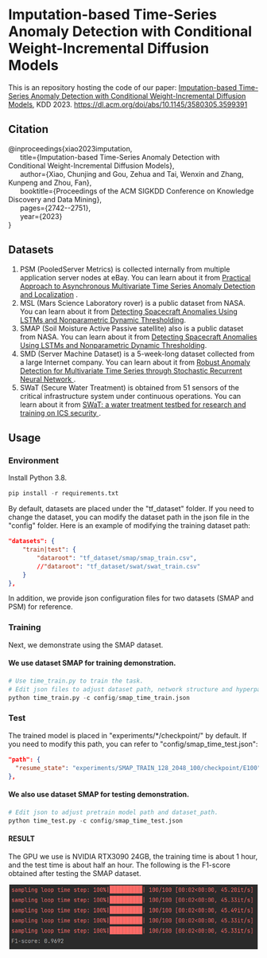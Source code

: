 # Imputation-based Time-Series Anomaly Detection with Conditional Weight-Incremental Diffusion Models

This is an repository hosting the code of our paper:  [Imputation-based Time-Series Anomaly Detection with Conditional Weight-Incremental Diffusion Models](https://github.com/ChunjingXiao/DiffAD/blob/main/KDD_23_DiffAD.pdf), KDD 2023. https://dl.acm.org/doi/abs/10.1145/3580305.3599391

## Citation

@inproceedings{xiao2023imputation,  
&nbsp;&nbsp;&nbsp;&nbsp;&nbsp; title={Imputation-based Time-Series Anomaly Detection with Conditional Weight-Incremental Diffusion Models},  
&nbsp;&nbsp;&nbsp;&nbsp;&nbsp; author={Xiao, Chunjing and Gou, Zehua and Tai, Wenxin and Zhang, Kunpeng and Zhou, Fan},  
&nbsp;&nbsp;&nbsp;&nbsp;&nbsp; booktitle={Proceedings of the ACM SIGKDD Conference on Knowledge Discovery and Data Mining},  
&nbsp;&nbsp;&nbsp;&nbsp;&nbsp; pages={2742--2751},  
&nbsp;&nbsp;&nbsp;&nbsp;&nbsp; year={2023}  
}

## Datasets

1. PSM (PooledServer Metrics) is collected internally from multiple application server nodes at eBay.
   You can learn about it
   from [Practical Approach to Asynchronous Multivariate Time Series Anomaly Detection and Localization](https://dl.acm.org/doi/abs/10.1145/3447548.3467174)
   .
2. MSL (Mars Science Laboratory rover) is a public dataset from NASA. You can learn about it 
   from [Detecting Spacecraft Anomalies Using LSTMs and Nonparametric Dynamic Thresholding](https://arxiv.org/pdf/1802.04431.pdf).
3. SMAP (Soil Moisture Active Passive satellite) also is a public dataset from NASA. You can learn about it
   from [Detecting Spacecraft Anomalies Using LSTMs and Nonparametric Dynamic Thresholding](https://arxiv.org/pdf/1802.04431.pdf).
4. SMD (Server Machine Dataset) is a 5-week-long dataset collected from a large Internet company. You can learn about it
   from [Robust Anomaly Detection for Multivariate Time Series through Stochastic Recurrent Neural Network
   ](https://netman.aiops.org/wp-content/uploads/2019/08/OmniAnomaly_camera-ready.pdf).
5. SWaT (Secure Water Treatment) is obtained from 51 sensors of the critical infrastructure system under continuous
   operations. You can learn about it from [SWaT: a water treatment testbed for research and training on ICS security
   ](https://ieeexplore.ieee.org/abstract/document/7469060).

## Usage

### Environment

Install Python 3.8.

```python
pip install -r requirements.txt
```

By default, datasets are placed under the "tf_dataset" folder. If you need to change 
the dataset, you can modify the dataset path  in the json file in the "config" folder. 
Here is an example of modifying the training dataset path:

```json
"datasets": {
    "train|test": {
        "dataroot": "tf_dataset/smap/smap_train.csv",
        //"dataroot": "tf_dataset/swat/swat_train.csv"
    }
},
```
In addition, we provide json configuration files 
for two datasets (SMAP and PSM) for reference.

### Training
Next, we demonstrate using the SMAP dataset.

#### We use dataset SMAP for training demonstration.

```python
# Use time_train.py to train the task.
# Edit json files to adjust dataset path, network structure and hyperparameters.
python time_train.py -c config/smap_time_train.json
```

### Test
The trained model is placed in "experiments/*/checkpoint/" by default. 
If you need to modify this path, you can refer to "config/smap_time_test.json":

```json
"path": {
  "resume_state": "experiments/SMAP_TRAIN_128_2048_100/checkpoint/E100"
},
```
 
#### We also use dataset SMAP for testing demonstration.

```python
# Edit json to adjust pretrain model path and dataset_path.
python time_test.py -c config/smap_time_test.json
```

#### RESULT
The GPU we use is NVIDIA RTX3090 24GB, the training time is about 1 hour, 
and the test time is about half an hour. 
The following is the F1-score obtained after testing the SMAP dataset.
<p align="center">
<img src=".\pics\result.png" width="500" height = "130" alt="result" align=center />
</p>
